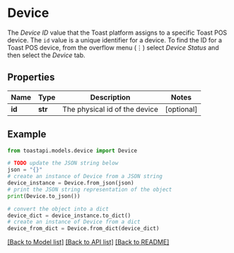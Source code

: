 # Device

The *Device ID* value that the Toast platform assigns to a specific Toast POS device.  The `id` value is a unique identifier for a device.  To find the ID for a Toast POS device, from the overflow  menu (⋮) select *Device Status* and then select the *Device* tab. 

## Properties

Name | Type | Description | Notes
------------ | ------------- | ------------- | -------------
**id** | **str** | The physical id of the device | [optional] 

## Example

```python
from toastapi.models.device import Device

# TODO update the JSON string below
json = "{}"
# create an instance of Device from a JSON string
device_instance = Device.from_json(json)
# print the JSON string representation of the object
print(Device.to_json())

# convert the object into a dict
device_dict = device_instance.to_dict()
# create an instance of Device from a dict
device_from_dict = Device.from_dict(device_dict)
```
[[Back to Model list]](../README.md#documentation-for-models) [[Back to API list]](../README.md#documentation-for-api-endpoints) [[Back to README]](../README.md)


